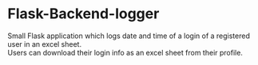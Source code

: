 # Flask-Backend-logger
Small Flask application which logs date and time of a login of a registered user in an excel sheet.<br/>
Users can download their login info as an excel sheet from their profile.
